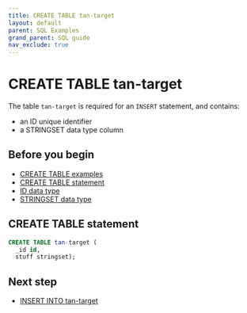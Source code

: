 ```yaml
---
title: CREATE TABLE tan-target
layout: default
parent: SQL Examples
grand_parent: SQL guide
nav_exclude: true
---
```


# CREATE TABLE tan-target

The table `tan-target` is required for an `INSERT` statement, and contains:
* an ID unique identifier
* a STRINGSET data type column

## Before you begin
* [CREATE TABLE examples](/docs/sql-guide/examples/sql-eg-home/#create-table-examples)
* [CREATE TABLE statement](/docs/sql-guide/statements/statement-table-create)
* [ID data type](/docs/sql-guide/data-types/data-type-id)
* [STRINGSET data type](/docs/sql-guide/data-types/data-type-stringset)

## CREATE TABLE statement

```sql
CREATE TABLE tan-target (
  _id id,
  stuff stringset);
```

## Next step

* [INSERT INTO tan-target](/docs/sql-guide/examples/sql-eg-insert/sql-eg-insert-tan-target)
